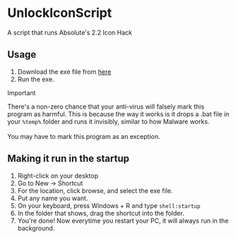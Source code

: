 # UnlockIconScript

A script that runs Absolute's 2.2 Icon Hack

## Usage

1. Download the exe file from [here](https://github.com/actuallyarm64/UnlockIconScript/releases/download/v1/UnlockIconScript.exe)
2. Run the exe.
> [!IMPORTANT]  
> There's a non-zero chance that your anti-virus will falsely mark this program as harmful. This is because the way it works is it drops a .bat file in your `%temp%` folder and runs it invisibly, similar to how Malware works.<br><br>You may have to mark this program as an exception.

## Making it run in the startup

1. Right-click on your desktop
2. Go to New -> Shortcut
3. For the location, click browse, and select the exe file.
4. Put any name you want.
5. On your keyboard, press Windows + R and type `shell:startup`
6. In the folder that shows, drag the shortcut into the folder.
7. You're done! Now everytime you restart your PC, it will always run in the background.
